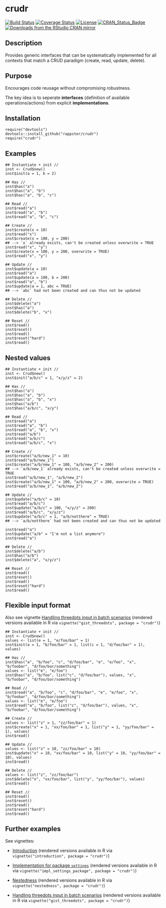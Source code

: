 crudr
======

[![Build Status](https://travis-ci.org/rappster/crudr.png)](https://travis-ci.org/rappster/crudr)
[![Coverage Status](https://img.shields.io/codecov/c/github/rappster/crudr/master.svg)](https://codecov.io/github/rappster/crudr?branch=master)
[![License](http://img.shields.io/badge/license-GPL%20%28%3E=%203%29-brightgreen.svg?style=flat)](http://www.gnu.org/licenses/gpl-3.0.html)
[![CRAN_Status_Badge](http://www.r-pkg.org/badges/version/crudr)](http://cran.r-project.org/package=crudr)
[![Downloads from the RStudio CRAN mirror](http://cranlogs.r-pkg.org/badges/crudr)](http://cran.rstudio.com/package=crudr)

## Description 

Provides generic interfaces that can be systematically
    implemented for all contexts that match a CRUD paradigm (create, read,
    update, delete).

## Purpose

Encourages code reusage without compromising robustness. 

The key idea is to seperate **interfaces** (definition of available operations/actions) from explicit **implementations**.

## Installation 

```
require("devtools")
devtools::install_github("rappster/crudr")
require("crudr")
```

## Examples

```
## Instantiate + init //
inst <- Crud$new()
inst$init(a = 1, b = 2)

## Has //
inst$has("a")
inst$has("a", "b")
inst$has("a", "b", "c")

## Read //
inst$read("a")
inst$read("a", "b")
inst$read("a", "b", "c")

## Create //
inst$create(x = 10)
inst$read("x")
inst$create(x = 100, y = 200)
## --> `x` already exists, can't be created unless overwrite = TRUE
inst$read("x", "y")
inst$create(x = 100, y = 200, overwrite = TRUE)
inst$read("x", "y")

## Update //
inst$update(a = 10)
inst$read("a")
inst$update(a = 100, b = 200)
inst$read("a", "b")
inst$update(a = 1, abc = TRUE)
## --> `abc` had not been created and can thus not be updated

## Delete //
inst$delete("a")
inst$has("a")
inst$delete("b", "x")

## Reset //
inst$read()
inst$reset()
inst$read()
inst$reset("hard")
inst$read()
```

## Nested values

```
## Instantiate + init //
inst <- Crud$new()
inst$init("a/b/c" = 1, "x/y/z" = 2)

## Has //
inst$has("a")
inst$has("a", "b")
inst$has("a", "b", "x")
inst$has("a/b")
inst$has("a/b/c", "x/y")

## Read //
inst$read("a")
inst$read("a", "b")
inst$read("a", "b", "x")
inst$read("a/b")
inst$read("a/b/c")
inst$read("a/b/c", "x")

## Create //
inst$create("a/b/new_1" = 10)
inst$read("a/b/new_1")
inst$create("a/b/new_1" = 100, "a/b/new_2" = 200)
## --> `a/b/new_1` already exists, can't be created unless overwrite = TRUE
inst$read("a/b/new_1", "a/b/new_2")
inst$create("a/b/new_1" = 100, "a/b/new_2" = 200, overwrite = TRUE)
inst$read("a/b/new_1", "a/b/new_2")

## Update //
inst$update("a/b/c" = 10)
inst$read("a/b/c")
inst$update("a/b/c" = 100, "x/y/z" = 200)
inst$read("a/b/c", "x/y/z")
inst$update("a/b/c" = 1, "a/b/notthere" = TRUE)
## --> `a/b/notthere` had not been created and can thus not be updated

inst$read("a")
inst$update("a/b" = "I'm not a list anymore")
inst$read("a")

## Delete //
inst$delete("a/b")
inst$has("a/b")
inst$delete("a", "x/y/z")

## Reset //
inst$read()
inst$reset()
inst$read()
inst$reset("hard")
inst$read()
```

## Flexible input format

Also see vignette [Handling threedots input in batch scenarios](https://github.com/rappster/crudr/tree/master/vignettes/gist_threedots.Rmd) (rendered versions available in R via `vignette("gist_threedots", package = "crudr")`)

```
## Instantiate + init //
inst <- Crud$new()
values <- list(e = 1, "e/foo/bar" = 1)
inst$init(a = 1, "b/foo/bar" = 1, list(c = 1, "d/foo/bar" = 1), values)

## Has //
inst$has("a", "b/foo", "c", "d/foo/bar", "e", "e/foo", "x", "b/foobar", "d/foo/bar/something")
values <- list("e", "e/foo")
inst$has("a", "b/foo", list("c", "d/foo/bar"), values, "x", "b/foobar", "d/foo/bar/something")

## Read //
inst$read("a", "b/foo", "c", "d/foo/bar", "e", "e/foo", "x", "b/foobar", "d/foo/bar/something")
values <- list("e", "e/foo")
inst$read("a", "b/foo", list("c", "d/foo/bar"), values, "x", "b/foobar", "d/foo/bar/something")

## Create //
values <- list("z" = 1, "zz/foo/bar" = 1)
inst$create("x" = 1, "xx/foo/bar" = 1, list("y" = 1, "yy/foo/bar" = 1), values)
inst$read()

## Update //
values <- list("z" = 10, "zz/foo/bar" = 10)
inst$update("x" = 10, "xx/foo/bar" = 10, list("y" = 10, "yy/foo/bar" = 10), values)
inst$read()

## Delete //
values <- list("z", "zz/foo/bar")
inst$delete("x", "xx/foo/bar", list("y", "yy/foo/bar"), values)
inst$read()

## Reset //
inst$read()
inst$reset()
inst$read()
inst$reset("hard")
inst$read()
```

## Further examples

See vignettes: 

- [Introduction](https://github.com/rappster/crudr/tree/master/vignettes/introduction.Rmd) (rendered versions available in R via `vignette("introduction", package = "crudr")`)
  
- [Implementation for package `settings`](https://github.com/rappster/crudr/tree/master/vignettes/impl_settings_package.Rmd) (rendered versions available in R via `vignette("impl_settings_package", package = "crudr")`)
    
- [Nestedness](https://github.com/rappster/crudr/tree/master/vignettes/nestedness.Rmd) (rendered versions available in R via `vignette("nestedness", package = "crudr")`)    

- [Handling threedots input in batch scenarios](https://github.com/rappster/crudr/tree/master/vignettes/gist_threedots.Rmd) (rendered versions available in R via `vignette("gist_threedots", package = "crudr")`)
